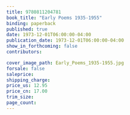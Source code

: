 ```yaml
---
title: 9780811204781
book_title: "Early Poems 1935-1955"
binding: paperback
published: true
date: 1973-12-01T06:00:00-04:00
publication_date: 1973-12-01T06:00:00-04:00
show_in_forthcoming: false
contributors:

cover_image_path: Early_Poems_1935-1955.jpg
forsale: false
saleprice:
shipping_charge:
price_us: 12.95
price_cn: 17.00
trim_size:
page_count:
---
```


